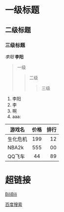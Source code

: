 #  一级标题

##  二级标题

### 三级标题


  *李阳*
  **李阳**

  >一级
  >>二级
  >>>三级
 
 1. 李阳
 2. 李
 3. 啊
 4. aaa:

 游戏名|价格|排行
 --|:--:|--:
 生化危机|199|12
 NBA2k|555|00
 QQ飞车|44|89


 # 超链接

  [BiliBili](https://bilibili.com "点击访问B站" )

 [百度搜索](https://baidu.com "点击访问百度" )

